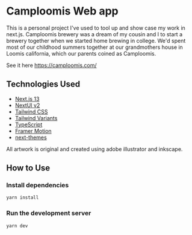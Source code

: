 # Camploomis Web app

This is a personal project I've used to tool up and show case my work in next.js. Camploomis brewery was a dream of my cousin and I to start a brewery together when we started home brewing in college. We'd spent most of our childhood summers together at our grandmothers house in Loomis california, which our parents coined as Camploomis. 

See it here https://camploomis.com/

## Technologies Used

- [Next.js 13](https://nextjs.org/docs/getting-started)
- [NextUI v2](https://nextui.org/)
- [Tailwind CSS](https://tailwindcss.com/)
- [Tailwind Variants](https://tailwind-variants.org)
- [TypeScript](https://www.typescriptlang.org/)
- [Framer Motion](https://www.framer.com/motion/)
- [next-themes](https://github.com/pacocoursey/next-themes)

All artwork is original and created using adobe illustrator and inkscape. 

## How to Use

### Install dependencies

```bash
yarn install
```

### Run the development server

```bash
yarn dev
```